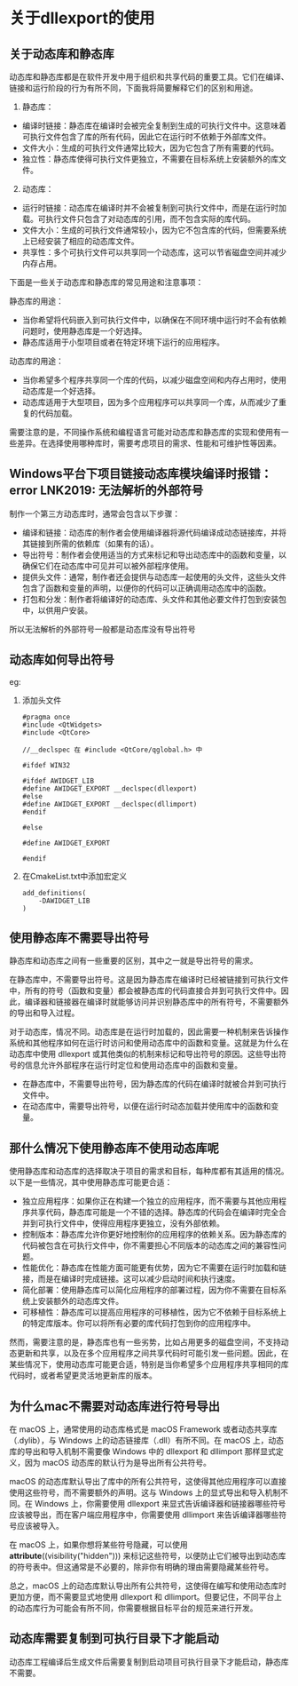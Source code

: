 # 关于dllexport的使用

## 关于动态库和静态库

动态库和静态库都是在软件开发中用于组织和共享代码的重要工具。它们在编译、链接和运行阶段的行为有所不同，下面我将简要解释它们的区别和用途。

1. 静态库：
- 编译时链接：静态库在编译时会被完全复制到生成的可执行文件中。这意味着可执行文件包含了库的所有代码，因此它在运行时不依赖于外部库文件。
- 文件大小：生成的可执行文件通常比较大，因为它包含了所有需要的代码。
- 独立性：静态库使得可执行文件更独立，不需要在目标系统上安装额外的库文件。

2. 动态库：
- 运行时链接：动态库在编译时并不会被复制到可执行文件中，而是在运行时加载。可执行文件只包含了对动态库的引用，而不包含实际的库代码。
- 文件大小：生成的可执行文件通常较小，因为它不包含库的代码，但需要系统上已经安装了相应的动态库文件。
- 共享性：多个可执行文件可以共享同一个动态库，这可以节省磁盘空间并减少内存占用。


下面是一些关于动态库和静态库的常见用途和注意事项：

静态库的用途：
- 当你希望将代码嵌入到可执行文件中，以确保在不同环境中运行时不会有依赖问题时，使用静态库是一个好选择。
- 静态库适用于小型项目或者在特定环境下运行的应用程序。

动态库的用途：
- 当你希望多个程序共享同一个库的代码，以减少磁盘空间和内存占用时，使用动态库是一个好选择。
- 动态库适用于大型项目，因为多个应用程序可以共享同一个库，从而减少了重复的代码加载。

需要注意的是，不同操作系统和编程语言可能对动态库和静态库的实现和使用有一些差异。在选择使用哪种库时，需要考虑项目的需求、性能和可维护性等因素。


## Windows平台下项目链接动态库模块编译时报错：error LNK2019: 无法解析的外部符号

制作一个第三方动态库时，通常会包含以下步骤：
- 编译和链接：动态库的制作者会使用编译器将源代码编译成动态链接库，并将其链接到所需的依赖库（如果有的话）。
- 导出符号：制作者会使用适当的方式来标记和导出动态库中的函数和变量，以确保它们在动态库中可见并可以被外部程序使用。
- 提供头文件：通常，制作者还会提供与动态库一起使用的头文件，这些头文件包含了函数和变量的声明，以便你的代码可以正确调用动态库中的函数。
- 打包和分发：制作者将编译好的动态库、头文件和其他必要文件打包到安装包中，以供用户安装。

所以无法解析的外部符号一般都是动态库没有导出符号

## 动态库如何导出符号
eg:
1. 添加头文件
    ```
    #pragma once
    #include <QtWidgets>
    #include <QtCore>

    //__declspec 在 #include <QtCore/qglobal.h> 中

    #ifdef WIN32

    #ifdef AWIDGET_LIB
    #define AWIDGET_EXPORT __declspec(dllexport)
    #else
    #define AWIDGET_EXPORT __declspec(dllimport)
    #endif

    #else

    #define AWIDGET_EXPORT

    #endif
    ```
2. 在CmakeList.txt中添加宏定义
    ```
    add_definitions(
        -DAWIDGET_LIB
    )
    ```

## 使用静态库不需要导出符号
静态库和动态库之间有一些重要的区别，其中之一就是导出符号的需求。

在静态库中，不需要导出符号。这是因为静态库在编译时已经被链接到可执行文件中，所有的符号（函数和变量）都会被静态库的代码直接合并到可执行文件中。因此，编译器和链接器在编译时就能够访问并识别静态库中的所有符号，不需要额外的导出和导入过程。

对于动态库，情况不同。动态库是在运行时加载的，因此需要一种机制来告诉操作系统和其他程序如何在运行时访问和使用动态库中的函数和变量。这就是为什么在动态库中使用 dllexport 或其他类似的机制来标记和导出符号的原因。这些导出符号的信息允许外部程序在运行时定位和使用动态库中的函数和变量。

- 在静态库中，不需要导出符号，因为静态库的代码在编译时就被合并到可执行文件中。
- 在动态库中，需要导出符号，以便在运行时动态加载并使用库中的函数和变量。

## 那什么情况下使用静态库不使用动态库呢
使用静态库和动态库的选择取决于项目的需求和目标，每种库都有其适用的情况。以下是一些情况，其中使用静态库可能更合适：

- 独立应用程序：如果你正在构建一个独立的应用程序，而不需要与其他应用程序共享代码，静态库可能是一个不错的选择。静态库的代码会在编译时完全合并到可执行文件中，使得应用程序更独立，没有外部依赖。
- 控制版本：静态库允许你更好地控制你的应用程序的依赖关系。因为静态库的代码被包含在可执行文件中，你不需要担心不同版本的动态库之间的兼容性问题。
- 性能优化：静态库在性能方面可能更有优势，因为它不需要在运行时加载和链接，而是在编译时完成链接。这可以减少启动时间和执行速度。
- 简化部署：使用静态库可以简化应用程序的部署过程，因为你不需要在目标系统上安装额外的动态库文件。
- 可移植性：静态库可以提高应用程序的可移植性，因为它不依赖于目标系统上的特定库版本。你可以将所有必要的库代码打包到你的应用程序中。

然而，需要注意的是，静态库也有一些劣势，比如占用更多的磁盘空间，不支持动态更新和共享，以及在多个应用程序之间共享代码时可能引发一些问题。因此，在某些情况下，使用动态库可能更合适，特别是当你希望多个应用程序共享相同的库代码时，或者希望更灵活地更新库的版本。

## 为什么mac不需要对动态库进行符号导出
在 macOS 上，通常使用的动态库格式是 macOS Framework 或者动态共享库（.dylib），与 Windows 上的动态链接库（.dll）有所不同。在 macOS 上，动态库的导出和导入机制不需要像 Windows 中的 dllexport 和 dllimport 那样显式定义，因为 macOS 动态库的默认行为是导出所有公共符号。

macOS 的动态库默认导出了库中的所有公共符号，这使得其他应用程序可以直接使用这些符号，而不需要额外的声明。这与 Windows 上的显式导出和导入机制不同。在 Windows 上，你需要使用 dllexport 来显式告诉编译器和链接器哪些符号应该被导出，而在客户端应用程序中，你需要使用 dllimport 来告诉编译器哪些符号应该被导入。

在 macOS 上，如果你想将某些符号隐藏，可以使用 __attribute__((visibility("hidden"))) 来标记这些符号，以便防止它们被导出到动态库的符号表中。但这通常是不必要的，除非你有明确的理由需要隐藏某些符号。

总之，macOS 上的动态库默认导出所有公共符号，这使得在编写和使用动态库时更加方便，而不需要显式地使用 dllexport 和 dllimport。但要记住，不同平台上的动态库行为可能会有所不同，你需要根据目标平台的规范来进行开发。


## 动态库需要复制到可执行目录下才能启动
动态库工程编译后生成文件后需要复制到启动项目可执行目录下才能启动，静态库不需要。